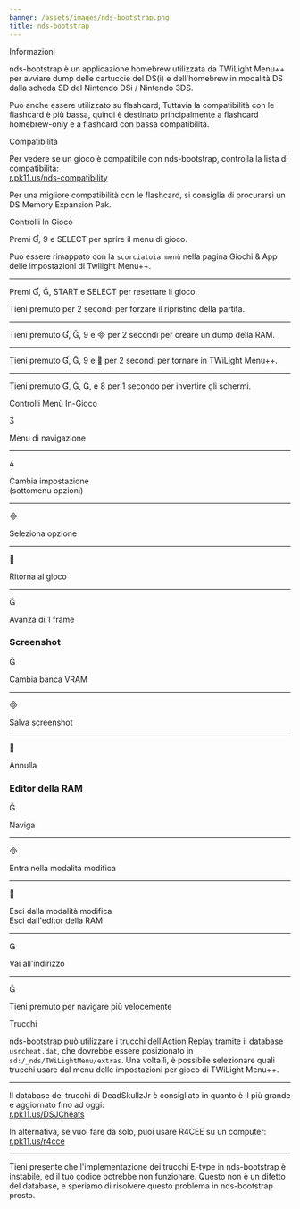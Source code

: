```yaml
---
banner: /assets/images/nds-bootstrap.png
title: nds-bootstrap
---
```


<div id="about" class="section-title">Informazioni</div>
<div class="section-body">
    <p>
        nds-bootstrap è un applicazione homebrew utilizzata da TWiLight Menu++ per avviare dump delle cartuccie del DS(i) e dell'homebrew in modalità DS dalla scheda SD del Nintendo DSi / Nintendo 3DS.
    </p>
    <p>
        Può anche essere utilizzato su flashcard, Tuttavia la compatibilità con le flashcard è più bassa, quindi è destinato principalmente a flashcard homebrew-only e a flashcard con bassa compatibilità.
    </p>
</div>

<div id="compatibility" class="section-title">Compatibilità</div>
<div class="section-body">
    <p>
        Per vedere se un gioco è compatibile con nds-bootstrap, controlla la lista di compatibilità: <br><a href="https://r.pk11.us/nds-compatibility">r.pk11.us/nds-compatibility</a>
    </p>
    <p>
        Per una migliore compatibilità con le flashcard, si consiglia di procurarsi un DS Memory Expansion Pak.
    </p>
</div>

<div id="controls" class="section-title">Controlli In Gioco</div>
<div class="section-body">
    <p>
        Premi &#xE004;, &#xE07A; e SELECT per aprire il menu di gioco.
    </p>
    <p>
        Può essere rimappato con la <code>scorciatoia menù</code> nella pagina Giochi & App delle impostazioni di Twilight Menu++.
    </p>
    <hr>
    <p>
        Premi &#xE004;, &#xE005;, START e SELECT per resettare il gioco.
    </p>
    <p>
        Tieni premuto per 2 secondi per forzare il ripristino della partita.
    </p>
    <hr>
    <p>
        Tieni premuto &#xE004;, &#xE005;, &#xE07A; e &#xE000; per 2 secondi per creare un dump della RAM.
    </p>
    <hr>
    <p>
        Tieni premuto &#xE004;, &#xE005;, &#xE07A; e &#xE001; per 2 secondi per tornare in TWiLight Menu++.
    </p>
    <hr>
    <p>
        Tieni premuto &#xE004;, &#xE005;, &#xE002;, e &#xE079; per 1 secondo per invertire gli schermi.
    </p>
</div>

<div id="menu-controls" class="section-title">Controlli Menù In-Gioco</div>
<div class="section-body">
    <div class="button-action-group">
        <p class="button-action button">&#xE07D;</p>
        <p class="button-action-text">Menu di navigazione</p>
    </div>
    <hr>
    <div class="button-action-group">
        <p class="button-action button">&#xE07E;</p>
        <p class="button-action-text">Cambia impostazione<br>(sottomenu opzioni)</p>
    </div>
    <hr>
    <div class="button-action-group">
        <p class="button-action button">&#xE000;</p>
        <p class="button-action-text">Seleziona opzione</p>
    </div>
    <hr>
    <div class="button-action-group">
        <p class="button-action button">&#xE001;</p>
        <p class="button-action-text">Ritorna al gioco</p>
    </div>
    <hr>
    <div class="button-action-group">
        <p class="button-action button">&#xE005;</p>
        <p class="button-action-text">Avanza di 1 frame</p>
    </div>
    <h3>Screenshot</h3>
    <div class="button-action-group">
        <p class="button-action button">&#xE006;</p>
        <p class="button-action-text">Cambia banca VRAM</p>
    </div>
    <hr>
    <div class="button-action-group">
        <p class="button-action button">&#xE000;</p>
        <p class="button-action-text">Salva screenshot</p>
    </div>
    <hr>
    <div class="button-action-group">
        <p class="button-action button">&#xE001;</p>
        <p class="button-action-text">Annulla</p>
    </div>
    <h3>Editor della RAM</h3>
    <div class="button-action-group">
        <p class="button-action button">&#xE006;</p>
        <p class="button-action-text">Naviga</p>
    </div>
    <hr>
    <div class="button-action-group">
        <p class="button-action button">&#xE000;</p>
        <p class="button-action-text">Entra nella modalità modifica</p>
    </div>
    <hr>
    <div class="button-action-group">
        <p class="button-action button">&#xE001;</p>
        <p class="button-action-text">Esci dalla modalità modifica<br>Esci dall'editor della RAM</p>
    </div>
    <hr>
    <div class="button-action-group">
        <p class="button-action button">&#xE003;</p>
        <p class="button-action-text">Vai all'indirizzo</p>
    </div>
    <hr>
    <div class="button-action-group">
        <p class="button-action button">&#xE005;</p>
        <p class="button-action-text">Tieni premuto per navigare più velocemente</p>
    </div>
</div>

<div id="cheats" class="section-title">Trucchi</div>
<div class="section-body">
    <p>
        nds-bootstrap può utilizzare i trucchi dell'Action Replay tramite il database <code>usrcheat.dat</code>, che dovrebbe essere posizionato in <code>sd:/_nds/TWiLightMenu/extras</code>. Una volta lì, è possibile selezionare quali trucchi usare dal menu delle impostazioni per gioco di TWiLight Menu++.
    </p>
    <hr>
    <p>
        Il database dei trucchi di DeadSkullzJr è consigliato in quanto è il più grande e aggiornato fino ad oggi:<br><a href="https://r.pk11.us/DSJCheats">r.pk11.us/DSJCheats</a>
    </p>
    <p>
        In alternativa, se vuoi fare da solo, puoi usare R4CEE su un computer:<br><a href="https://r.pk11.us/r4cce">r.pk11.us/r4cce</a>
    </p>
    <hr>
    <p>
        Tieni presente che l'implementazione dei trucchi E-type in nds-bootstrap è instabile, ed il tuo codice potrebbe non funzionare. Questo non è un difetto del database, e speriamo di risolvere questo problema in nds-bootstrap presto.
    </p>
</div>
